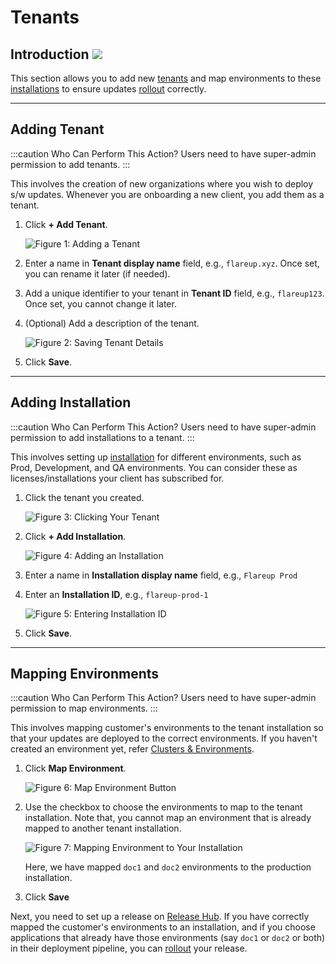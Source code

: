 # Tenants

## Introduction [![](https://devtron-public-asset.s3.us-east-2.amazonaws.com/images/elements/EnterpriseTag.svg)](https://devtron.ai/pricing)

This section allows you to add new [tenants](./README.md#tenants) and map environments to these [installations](./README.md#installations) to ensure updates [rollout](./README.md#rollout) correctly. 

---

## Adding Tenant

:::caution Who Can Perform This Action?
Users need to have super-admin permission to add tenants.
:::

This involves the creation of new organizations where you wish to deploy s/w updates. Whenever you are onboarding a new client, you add them as a tenant. 

1. Click **+ Add Tenant**.

    ![Figure 1: Adding a Tenant](https://devtron-public-asset.s3.us-east-2.amazonaws.com/images/sdh/tenants-tab.jpg)

2. Enter a name in **Tenant display name** field, e.g., `flareup.xyz`. Once set, you can rename it later (if needed).

3. Add a unique identifier to your tenant in **Tenant ID** field, e.g., `flareup123`. Once set, you cannot change it later.

4. (Optional) Add a description of the tenant.

    ![Figure 2: Saving Tenant Details](https://devtron-public-asset.s3.us-east-2.amazonaws.com/images/sdh/add-tenant.jpg)

5. Click **Save**.

---

## Adding Installation

:::caution Who Can Perform This Action?
Users need to have super-admin permission to add installations to a tenant.
:::

This involves setting up [installation](./README.md#installations) for different environments, such as Prod, Development, and QA environments. You can consider these as licenses/installations your client has subscribed for.

1. Click the tenant you created.

    ![Figure 3: Clicking Your Tenant](https://devtron-public-asset.s3.us-east-2.amazonaws.com/images/sdh/tenant-list.jpg)

2. Click **+ Add Installation**.

    ![Figure 4: Adding an Installation](https://devtron-public-asset.s3.us-east-2.amazonaws.com/images/sdh/add-installation.jpg)

3. Enter a name in **Installation display name** field, e.g., `Flareup Prod`

4. Enter an **Installation ID**, e.g., `flareup-prod-1`

    ![Figure 5: Entering Installation ID](https://devtron-public-asset.s3.us-east-2.amazonaws.com/images/sdh/installation-creation.jpg)

5. Click **Save**.

---

## Mapping Environments

:::caution Who Can Perform This Action?
Users need to have super-admin permission to map environments.
:::

This involves mapping customer's environments to the tenant installation so that your updates are deployed to the correct environments. If you haven't created an environment yet, refer [Clusters & Environments](../global-configurations/cluster-and-environments.md#add-environment-to-a-cluster).

1. Click **Map Environment**.

    ![Figure 6: Map Environment Button](https://devtron-public-asset.s3.us-east-2.amazonaws.com/images/sdh/map-environment.jpg)

2. Use the checkbox to choose the environments to map to the tenant installation. Note that, you cannot map an environment that is already mapped to another tenant installation.

    ![Figure 7: Mapping Environment to Your Installation](https://devtron-public-asset.s3.us-east-2.amazonaws.com/images/sdh/map-environments.jpg)

    Here, we have mapped `doc1` and `doc2` environments to the production installation. 

3. Click **Save**

Next, you need to set up a release on [Release Hub](./release-hub.md). If you have correctly mapped the customer's environments to an installation, and if you choose applications that already have those environments (say `doc1` or `doc2` or both) in their deployment pipeline, you can [rollout](./README.md#rollout) your release.